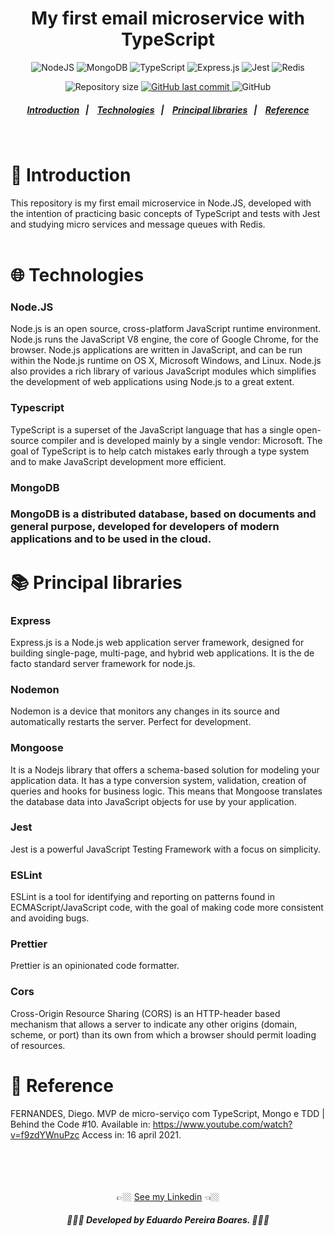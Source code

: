 <h1 align="center">My first email microservice with TypeScript</h1>

<!-- E02041 -->
<p align="center">
  <img alt="NodeJS" src="https://img.shields.io/badge/node.js%20-%2343853D.svg?&style=for-the-badge&logo=node.js&logoColor=white"/>

  <img alt="MongoDB" src ="https://img.shields.io/badge/MongoDB-%234ea94b.svg?&style=for-the-badge&logo=mongodb&logoColor=white"/>

  <img alt="TypeScript" src="https://img.shields.io/badge/typescript%20-%23007ACC.svg?&style=for-the-badge&logo=typescript&logoColor=white"/>

  <img alt="Express.js" src="https://img.shields.io/badge/express.js%20-%23404d59.svg?&style=for-the-badge"/>

  <img alt="Jest" src="https://img.shields.io/badge/-jest-%23C21325?&style=for-the-badge&logo=jest&logoColor=white"/>

  <img alt="Redis" src="https://img.shields.io/badge/redis-%23DD0031.svg?&style=for-the-badge&logo=redis&logoColor=white"/>
</p>

<p align="center">
  <img alt="Repository size" src="https://img.shields.io/github/repo-size/EduardoPereiraBoares/my-first-typescript-backend?color=%23E02041">

  <a href="https://github.com/Group2IntegrationProject/back-end/commits/master">
    <img alt="GitHub last commit" src="https://img.shields.io/github/last-commit/EduardoPereiraBoares/my-first-typescript-backend?color=%23E02041">
  </a>

   <img alt="GitHub" src="https://img.shields.io/github/license/EduardoPereiraBoares/my-first-typescript-backend?color=%23E02041">
</p>

<h5 align="center">
  <a href="#-introduction">Introduction</a>&nbsp;&nbsp;&nbsp;|&nbsp;&nbsp;&nbsp;
  <a href="#-technologies">Technologies</a>&nbsp;&nbsp;&nbsp;|&nbsp;&nbsp;&nbsp;
  <a href="#-principal-libraries">Principal libraries</a>&nbsp;&nbsp;&nbsp;|&nbsp;&nbsp;&nbsp;
  <a href="#-reference">Reference</a>
</h5><br>

# 📖 Introduction<br>

This repository is my first email microservice in Node.JS, developed with the intention of practicing basic concepts of TypeScript and tests with Jest and studying micro services and message queues with Redis.<br><br>


# 🌐 Technologies<br>

<h3>Node.JS</h3>
Node.js is an open source, cross-platform JavaScript runtime environment. Node.js runs the JavaScript V8 engine, the core of Google Chrome, for the browser. Node.js applications are written in JavaScript, and can be run within the Node.js runtime on OS X, Microsoft Windows, and Linux. Node.js also provides a rich library of various JavaScript modules which simplifies the development of web applications using Node.js to a great extent.

<h3>Typescript</h3>
TypeScript is a superset of the JavaScript language that has a single open-source compiler and is developed mainly by a single vendor: Microsoft. The goal of TypeScript is to help catch mistakes early through a type system and to make JavaScript development more efficient.

<h3>MongoDB<h3>
MongoDB is a distributed database, based on documents and general purpose, developed for developers of modern applications and to be used in the cloud.<br>

# 📚 Principal libraries<br>

<h3>Express</h3>
Express.js is a Node.js web application server framework, designed for building single-page, multi-page, and hybrid web applications. It is the de facto standard server framework for node.js.

<h3>Nodemon</h3>
Nodemon is a device that monitors any changes in its source and automatically restarts the server. Perfect for development.

<h3>Mongoose</h3>
It is a Nodejs library that offers a schema-based solution for modeling your application data. It has a type conversion system, validation, creation of queries and hooks for business logic. This means that Mongoose translates the database data into JavaScript objects for use by your application.

<h3>Jest</h3>
Jest is a powerful JavaScript Testing Framework with a focus on simplicity.

<h3>ESLint</h3>
ESLint is a tool for identifying and reporting on patterns found in ECMAScript/JavaScript code, with the goal of making code more consistent and avoiding bugs.

<h3>Prettier</h3>
Prettier is an opinionated code formatter.

<h3>Cors</h3>
Cross-Origin Resource Sharing (CORS) is an HTTP-header based mechanism that allows a server to indicate any other origins (domain, scheme, or port) than its own from which a browser should permit loading of resources.<br>

# 🔗 Reference<br>
FERNANDES, Diego. MVP de micro-serviço com TypeScript, Mongo e TDD | Behind the Code #10. Available in: https://www.youtube.com/watch?v=f9zdYWnuPzc Access in: 16 april 2021.<br><br><br><br><br>

<div align="center">
👉🏼 <a href="https://www.linkedin.com/in/eduardo-pereira-boares/">See my Linkedin</a> 👈🏼
<h5 align="center"> 👨🏻‍💻 Developed by Eduardo Pereira Boares. 👨🏻‍💻</h5>
<div>
